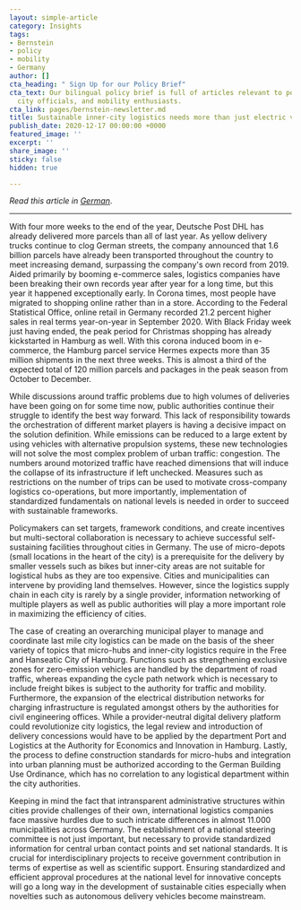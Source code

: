 ```yaml
---
layout: simple-article
category: Insights
tags:
- Bernstein
- policy
- mobility
- Germany
author: []
cta_heading: " Sign Up for our Policy Brief"
cta_text: Our bilingual policy brief is full of articles relevant to policymakers,
  city officials, and mobility enthusiasts.
cta_link: pages/bernstein-newsletter.md
title: Sustainable inner-city logistics needs more than just electric vehicles
publish_date: 2020-12-17 00:00:00 +0000
featured_image: ''
excerpt: ''
share_image: ''
sticky: false
hidden: true

---
```

_Read this article in_ [_German_](https://bernstein-group.com/2020/11/19/die-uhr-tickt-verkehrsministerium/).

***

With four more weeks to the end of the year, Deutsche Post DHL has already delivered more parcels than all of last year. As yellow delivery trucks continue to clog German streets, the company announced that 1.6 billion parcels have already been transported throughout the country to meet increasing demand, surpassing the company's own record from 2019. Aided primarily by booming e-commerce sales, logistics companies have been breaking their own records year after year for a long time, but this year it happened exceptionally early. In Corona times, most people have migrated to shopping online rather than in a store. According to the Federal Statistical Office, online retail in Germany recorded 21.2 percent higher sales in real terms year-on-year in September 2020. With Black Friday week just having ended, the peak period for Christmas shopping has already kickstarted in Hamburg as well. With this corona induced boom in e-commerce, the Hamburg parcel service Hermes expects more than 35 million shipments in the next three weeks. This is almost a third of the expected total of 120 million parcels and packages in the peak season from October to December.

While discussions around traffic problems due to high volumes of deliveries have been going on for some time now, public authorities continue their struggle to identify the best way forward. This lack of responsibility towards the orchestration of different market players is having a decisive impact on the solution definition. While emissions can be reduced to a large extent by using vehicles with alternative propulsion systems, these new technologies will not solve the most complex problem of urban traffic: congestion. The numbers around motorized traffic have reached dimensions that will induce the collapse of its infrastructure if left unchecked. Measures such as restrictions on the number of trips can be used to motivate cross-company logistics co-operations, but more importantly, implementation of standardized fundamentals on national levels is needed in order to succeed with sustainable frameworks.

Policymakers can set targets, framework conditions, and create incentives but multi-sectoral collaboration is necessary to achieve successful self-sustaining facilities throughout cities in Germany. The use of micro-depots (small locations in the heart of the city) is a prerequisite for the delivery by smaller vessels such as bikes but inner-city areas are not suitable for logistical hubs as they are too expensive. Cities and municipalities can intervene by providing land themselves. However, since the logistics supply chain in each city is rarely by a single provider, information networking of multiple players as well as public authorities will play a more important role in maximizing the efficiency of cities.

The case of creating an overarching municipal player to manage and coordinate last mile city logistics can be made on the basis of the sheer variety of topics that micro-hubs and inner-city logistics require in the Free and Hanseatic City of Hamburg. Functions such as strengthening exclusive zones for zero-emission vehicles are handled by the department of road traffic, whereas expanding the cycle path network which is necessary to include freight bikes is subject to the authority for traffic and mobility. Furthermore, the expansion of the electrical distribution networks for charging infrastructure is regulated amongst others by the authorities for civil engineering offices. While a provider-neutral digital delivery platform could revolutionize city logistics, the legal review and introduction of delivery concessions would have to be applied by the department Port and Logistics at the Authority for Economics and Innovation in Hamburg. Lastly, the process to define construction standards for micro-hubs and integration into urban planning must be authorized according to the German Building Use Ordinance, which has no correlation to any logistical department within the city authorities.

Keeping in mind the fact that intransparent administrative structures within cities provide challenges of their own, international logistics companies face massive hurdles due to such intricate differences in almost 11.000 municipalities across Germany. The establishment of a national steering committee is not just important, but necessary to provide standardized information for central urban contact points and set national standards. It is crucial for interdisciplinary projects to receive government contribution in terms of expertise as well as scientific support. Ensuring standardized and efficient approval procedures at the national level for innovative concepts will go a long way in the development of sustainable cities especially when novelties such as autonomous delivery vehicles become mainstream.